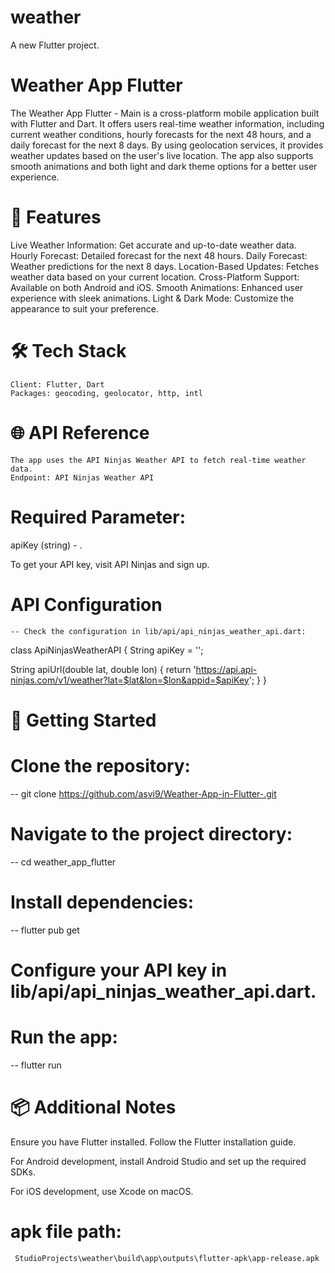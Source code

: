 # weather

A new Flutter project.

# Weather App Flutter 

The Weather App Flutter - Main is a cross-platform mobile application built with Flutter and Dart.
It offers users real-time weather information, including current weather conditions,
hourly forecasts for the next 48 hours, and a daily forecast for the next 8 days.
By using geolocation services, it provides weather updates based on the user's live location. 
The app also supports smooth animations and both light and dark theme options for a 
better user experience.

# 🌟 Features

Live Weather Information: Get accurate and up-to-date weather data. Hourly Forecast: Detailed 
forecast for the next 48 hours. Daily Forecast: Weather predictions for the next 8 days.
Location-Based Updates: Fetches weather data based on your current location. Cross-Platform Support:
Available on both Android and iOS. Smooth Animations: Enhanced user experience with sleek animations.
Light & Dark Mode: Customize the appearance to suit your preference.

# 🛠️ Tech Stack

    Client: Flutter, Dart
    Packages: geocoding, geolocator, http, intl

# 🌐 API Reference

    The app uses the API Ninjas Weather API to fetch real-time weather data.
    Endpoint: API Ninjas Weather API

# Required Parameter:

apiKey (string) - .

To get your API key, visit API Ninjas and sign up.

# API Configuration

    -- Check the configuration in lib/api/api_ninjas_weather_api.dart:

class ApiNinjasWeatherAPI {
String apiKey = '';

String apiUrl(double lat, double lon) {
return 'https://api.api-ninjas.com/v1/weather?lat=$lat&lon=$lon&appid=$apiKey';
}
}

# 🚀 Getting Started

# Clone the repository:

   -- git clone https://github.com/asvi9/Weather-App-in-Flutter-.git

# Navigate to the project directory:

   -- cd weather_app_flutter

# Install dependencies:

   -- flutter pub get

# Configure your API key in lib/api/api_ninjas_weather_api.dart.

# Run the app:

  -- flutter run

# 📦 Additional Notes

  Ensure you have Flutter installed. Follow the Flutter installation guide.

  For Android development, install Android Studio and set up the required SDKs.

  For iOS development, use Xcode on macOS.

# apk file path: 
     StudioProjects\weather\build\app\outputs\flutter-apk\app-release.apk 